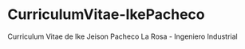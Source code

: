 # CurriculumVitae-IkePacheco
 Curriculum Vitae de Ike Jeison Pacheco La Rosa - Ingeniero Industrial
